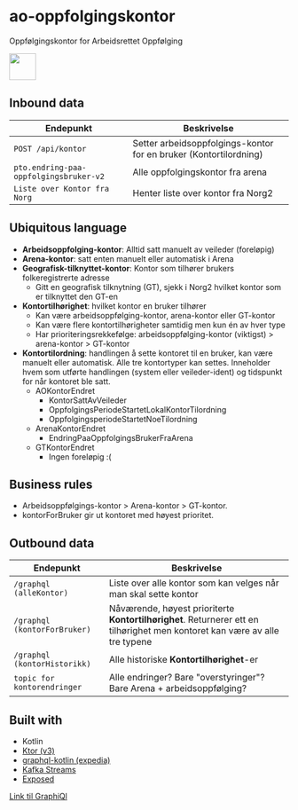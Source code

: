# ao-oppfolgingskontor
Oppfølgingskontor for Arbeidsrettet Oppfølging

<img src="[https://github.com/favicon.ico](https://github.com/user-attachments/assets/26fbe963-22c7-44e7-a14d-397f8626abb0)" width="48" height="48" >


## Inbound data
| Endepunkt                              | Beskrivelse                                                       |      
|----------------------------------------|-------------------------------------------------------------------|
| `POST /api/kontor`                     | Setter arbeidsoppfolgings-kontor for en bruker (Kontortilordning) |
| `pto.endring-paa-oppfolgingsbruker-v2` | Alle oppfolgingskontor fra arena                                  |
| `Liste over Kontor fra Norg`           | Henter liste over kontor fra Norg2                                |

## Ubiquitous language
- **Arbeidsoppfolging-kontor**: Alltid satt manuelt av veileder (foreløpig)
- **Arena-kontor**: satt enten manuelt eller automatisk i Arena
- **Geografisk-tilknyttet-kontor**: Kontor som tilhører brukers folkeregistrerte adresse
  - Gitt en geografisk tilknytning (GT), sjekk i Norg2 hvilket kontor som er tilknyttet den GT-en
- **Kontortilhørighet**: hvilket kontor en bruker tilhører
  - Kan være arbeidsoppfølging-kontor, arena-kontor eller GT-kontor
  - Kan være flere kontortilhørigheter samtidig men kun én av hver type
  - Har prioriteringsrekkefølge: arbeidsoppfølging-kontor (viktigst) > arena-kontor > GT-kontor
- **Kontortilordning**: handlingen å sette kontoret til en bruker, kan være manuelt eller automatisk. Alle tre kontortyper kan settes. Inneholder hvem som utførte handlingen (system eller veileder-ident) og tidspunkt for når kontoret ble satt.
  - AOKontorEndret
    - KontorSattAvVeileder
    - OppfolgingsPeriodeStartetLokalKontorTilordning
    - OppfolgingsperiodeStartetNoeTilordning
  - ArenaKontorEndret
    - EndringPaaOppfolgingsBrukerFraArena
  - GTKontorEndret
    - Ingen foreløpig :(

## Business rules
- Arbeidsoppfølgings-kontor > Arena-kontor > GT-kontor. 
- kontorForBruker gir ut kontoret med høyest prioritet.

## Outbound data
| Endepunkt                    | Beskrivelse                                                                                                                 |      
|------------------------------|-----------------------------------------------------------------------------------------------------------------------------|
| `/graphql (alleKontor)`      | Liste over alle kontor som kan velges når man skal sette kontor                                                             |
| `/graphql (kontorForBruker)` | Nåværende, høyest prioriterte **Kontortilhørighet**. Returnerer ett en tilhørighet men kontoret kan være av alle tre typene |
| `/graphql (kontorHistorikk)` | Alle historiske **Kontortilhørighet**-er                                                                                    |
| `topic for kontorendringer`  | Alle endringer? Bare "overstyringer"? Bare Arena + arbeidsoppfølging?                                                       |


## Built with
- Kotlin
- [Ktor (v3)](https://ktor.io/docs/welcome.html)
- [graphql-kotlin (expedia)](https://opensource.expediagroup.com/graphql-kotlin/docs/)
- [Kafka Streams](https://kafka.apache.org/documentation/streams/)
- [Exposed](https://www.jetbrains.com/help/exposed/home.html)

[Link til GraphiQl](https://ao-oppfolgingskontor.intern.dev.nav.no/graphiql)
